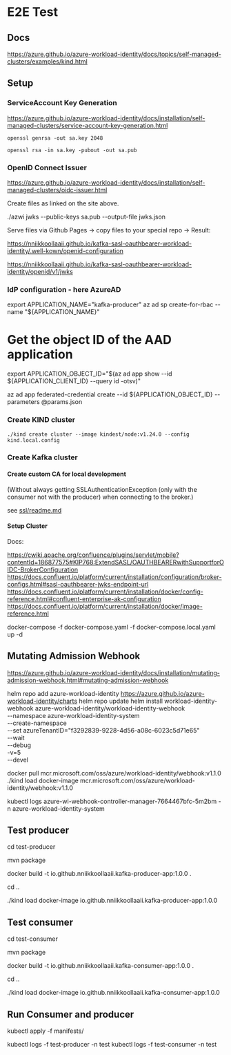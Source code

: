 # E2E Test

## Docs

https://azure.github.io/azure-workload-identity/docs/topics/self-managed-clusters/examples/kind.html


## Setup

### ServiceAccount Key Generation

https://azure.github.io/azure-workload-identity/docs/installation/self-managed-clusters/service-account-key-generation.html

    openssl genrsa -out sa.key 2048

    openssl rsa -in sa.key -pubout -out sa.pub

### OpenID Connect Issuer

https://azure.github.io/azure-workload-identity/docs/installation/self-managed-clusters/oidc-issuer.html

Create files as linked on the site above.

  ./azwi jwks --public-keys sa.pub --output-file jwks.json

Serve files via Github Pages -> copy files to your special <username> repo -> Result:

https://nniikkoollaaii.github.io/kafka-sasl-oauthbearer-workload-identity/.well-kown/openid-configuration

https://nniikkoollaaii.github.io/kafka-sasl-oauthbearer-workload-identity/openid/v1/jwks



### IdP configuration - here AzureAD

  export APPLICATION_NAME="kafka-producer"
  az ad sp create-for-rbac --name "${APPLICATION_NAME}"

  # Get the object ID of the AAD application
  export APPLICATION_OBJECT_ID="$(az ad app show --id ${APPLICATION_CLIENT_ID} --query id -otsv)"

  az ad app federated-credential create --id ${APPLICATION_OBJECT_ID} --parameters @params.json


### Create KIND cluster

```
./kind create cluster --image kindest/node:v1.24.0 --config kind.local.config
```


### Create Kafka cluster


#### Create custom CA for local development

(Without always getting SSLAuthenticationException (only with the consumer not with the producer) when connecting to the broker.)

see [ssl/readme.md](./ssl/readme.md)

#### Setup Cluster

Docs:

https://cwiki.apache.org/confluence/plugins/servlet/mobile?contentId=186877575#KIP768:ExtendSASL/OAUTHBEARERwithSupportforOIDC-BrokerConfiguration
https://docs.confluent.io/platform/current/installation/configuration/broker-configs.html#sasl-oauthbearer-jwks-endpoint-url
https://docs.confluent.io/platform/current/installation/docker/config-reference.html#confluent-enterprise-ak-configuration
https://docs.confluent.io/platform/current/installation/docker/image-reference.html


  docker-compose -f docker-compose.yaml -f docker-compose.local.yaml up -d


## Mutating Admission Webhook

https://azure.github.io/azure-workload-identity/docs/installation/mutating-admission-webhook.html#mutating-admission-webhook


  helm repo add azure-workload-identity https://azure.github.io/azure-workload-identity/charts
  helm repo update
  helm install workload-identity-webhook azure-workload-identity/workload-identity-webhook \
    --namespace azure-workload-identity-system \
    --create-namespace \
    --set azureTenantID="f3292839-9228-4d56-a08c-6023c5d71e65" \
    --wait \
    --debug \
    -v=5 \
    --devel

  docker pull mcr.microsoft.com/oss/azure/workload-identity/webhook:v1.1.0
  ./kind load docker-image mcr.microsoft.com/oss/azure/workload-identity/webhook:v1.1.0


  kubectl logs azure-wi-webhook-controller-manager-7664467bfc-5m2bm -n azure-workload-identity-system

## Test producer

  cd test-producer

  mvn package

  docker build -t io.github.nniikkoollaaii.kafka-producer-app:1.0.0 .

  cd ..

  ./kind load docker-image io.github.nniikkoollaaii.kafka-producer-app:1.0.0


## Test consumer

  cd test-consumer

  mvn package

  docker build -t io.github.nniikkoollaaii.kafka-consumer-app:1.0.0 .

  cd ..

  ./kind load docker-image io.github.nniikkoollaaii.kafka-consumer-app:1.0.0

## Run Consumer and producer

  kubectl apply -f manifests/

  kubectl logs -f test-producer -n test
  kubectl logs -f test-consumer -n test